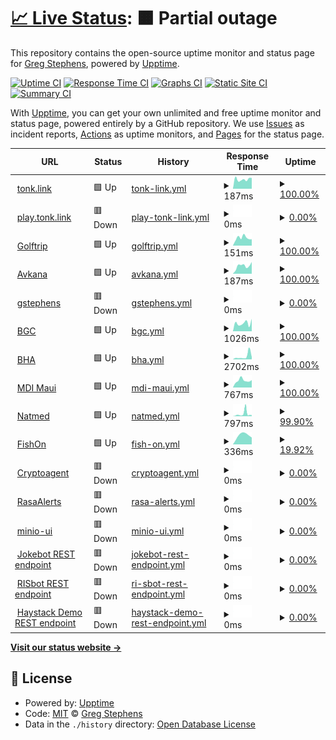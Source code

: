 # [📈 Live Status](https://status.stephens.link): <!--live status--> **🟧 Partial outage**

This repository contains the open-source uptime monitor and status page for [Greg Stephens](http://gstephens.org), powered by [Upptime](https://github.com/upptime/upptime).

[![Uptime CI](https://github.com/rgstephens/upptime/workflows/Uptime%20CI/badge.svg)](https://github.com/rgstephens/upptime/actions?query=workflow%3A%22Uptime+CI%22)
[![Response Time CI](https://github.com/rgstephens/upptime/workflows/Response%20Time%20CI/badge.svg)](https://github.com/rgstephens/upptime/actions?query=workflow%3A%22Response+Time+CI%22)
[![Graphs CI](https://github.com/rgstephens/upptime/workflows/Graphs%20CI/badge.svg)](https://github.com/rgstephens/upptime/actions?query=workflow%3A%22Graphs+CI%22)
[![Static Site CI](https://github.com/rgstephens/upptime/workflows/Static%20Site%20CI/badge.svg)](https://github.com/rgstephens/upptime/actions?query=workflow%3A%22Static+Site+CI%22)
[![Summary CI](https://github.com/rgstephens/upptime/workflows/Summary%20CI/badge.svg)](https://github.com/rgstephens/upptime/actions?query=workflow%3A%22Summary+CI%22)

With [Upptime](https://upptime.js.org), you can get your own unlimited and free uptime monitor and status page, powered entirely by a GitHub repository. We use [Issues](https://github.com/rgstephens/upptime/issues) as incident reports, [Actions](https://github.com/rgstephens/upptime/actions) as uptime monitors, and [Pages](https://status.stephens.link) for the status page.

<!--start: status pages-->
<!-- This summary is generated by Upptime (https://github.com/upptime/upptime) -->
<!-- Do not edit this manually, your changes will be overwritten -->
<!-- prettier-ignore -->
| URL | Status | History | Response Time | Uptime |
| --- | ------ | ------- | ------------- | ------ |
| <img alt="" src="https://icons.duckduckgo.com/ip3/tonk.link.ico" height="13"> [tonk.link](https://tonk.link) | 🟩 Up | [tonk-link.yml](https://github.com/rgstephens/upptime/commits/HEAD/history/tonk-link.yml) | <details><summary><img alt="Response time graph" src="./graphs/tonk-link/response-time-week.png" height="20"> 187ms</summary><br><a href="https://rgstephens.github.io/upptime/history/tonk-link"><img alt="Response time 234" src="https://img.shields.io/endpoint?url=https%3A%2F%2Fraw.githubusercontent.com%2Frgstephens%2Fupptime%2FHEAD%2Fapi%2Ftonk-link%2Fresponse-time.json"></a><br><a href="https://rgstephens.github.io/upptime/history/tonk-link"><img alt="24-hour response time 214" src="https://img.shields.io/endpoint?url=https%3A%2F%2Fraw.githubusercontent.com%2Frgstephens%2Fupptime%2FHEAD%2Fapi%2Ftonk-link%2Fresponse-time-day.json"></a><br><a href="https://rgstephens.github.io/upptime/history/tonk-link"><img alt="7-day response time 187" src="https://img.shields.io/endpoint?url=https%3A%2F%2Fraw.githubusercontent.com%2Frgstephens%2Fupptime%2FHEAD%2Fapi%2Ftonk-link%2Fresponse-time-week.json"></a><br><a href="https://rgstephens.github.io/upptime/history/tonk-link"><img alt="30-day response time 142" src="https://img.shields.io/endpoint?url=https%3A%2F%2Fraw.githubusercontent.com%2Frgstephens%2Fupptime%2FHEAD%2Fapi%2Ftonk-link%2Fresponse-time-month.json"></a><br><a href="https://rgstephens.github.io/upptime/history/tonk-link"><img alt="1-year response time 168" src="https://img.shields.io/endpoint?url=https%3A%2F%2Fraw.githubusercontent.com%2Frgstephens%2Fupptime%2FHEAD%2Fapi%2Ftonk-link%2Fresponse-time-year.json"></a></details> | <details><summary><a href="https://rgstephens.github.io/upptime/history/tonk-link">100.00%</a></summary><a href="https://rgstephens.github.io/upptime/history/tonk-link"><img alt="All-time uptime 96.74%" src="https://img.shields.io/endpoint?url=https%3A%2F%2Fraw.githubusercontent.com%2Frgstephens%2Fupptime%2FHEAD%2Fapi%2Ftonk-link%2Fuptime.json"></a><br><a href="https://rgstephens.github.io/upptime/history/tonk-link"><img alt="24-hour uptime 100.00%" src="https://img.shields.io/endpoint?url=https%3A%2F%2Fraw.githubusercontent.com%2Frgstephens%2Fupptime%2FHEAD%2Fapi%2Ftonk-link%2Fuptime-day.json"></a><br><a href="https://rgstephens.github.io/upptime/history/tonk-link"><img alt="7-day uptime 100.00%" src="https://img.shields.io/endpoint?url=https%3A%2F%2Fraw.githubusercontent.com%2Frgstephens%2Fupptime%2FHEAD%2Fapi%2Ftonk-link%2Fuptime-week.json"></a><br><a href="https://rgstephens.github.io/upptime/history/tonk-link"><img alt="30-day uptime 100.00%" src="https://img.shields.io/endpoint?url=https%3A%2F%2Fraw.githubusercontent.com%2Frgstephens%2Fupptime%2FHEAD%2Fapi%2Ftonk-link%2Fuptime-month.json"></a><br><a href="https://rgstephens.github.io/upptime/history/tonk-link"><img alt="1-year uptime 100.00%" src="https://img.shields.io/endpoint?url=https%3A%2F%2Fraw.githubusercontent.com%2Frgstephens%2Fupptime%2FHEAD%2Fapi%2Ftonk-link%2Fuptime-year.json"></a></details>
| <img alt="" src="https://icons.duckduckgo.com/ip3/play.tonk.link.ico" height="13"> [play.tonk.link](https://play.tonk.link) | 🟥 Down | [play-tonk-link.yml](https://github.com/rgstephens/upptime/commits/HEAD/history/play-tonk-link.yml) | <details><summary><img alt="Response time graph" src="./graphs/play-tonk-link/response-time-week.png" height="20"> 0ms</summary><br><a href="https://rgstephens.github.io/upptime/history/play-tonk-link"><img alt="Response time 327" src="https://img.shields.io/endpoint?url=https%3A%2F%2Fraw.githubusercontent.com%2Frgstephens%2Fupptime%2FHEAD%2Fapi%2Fplay-tonk-link%2Fresponse-time.json"></a><br><a href="https://rgstephens.github.io/upptime/history/play-tonk-link"><img alt="24-hour response time 0" src="https://img.shields.io/endpoint?url=https%3A%2F%2Fraw.githubusercontent.com%2Frgstephens%2Fupptime%2FHEAD%2Fapi%2Fplay-tonk-link%2Fresponse-time-day.json"></a><br><a href="https://rgstephens.github.io/upptime/history/play-tonk-link"><img alt="7-day response time 0" src="https://img.shields.io/endpoint?url=https%3A%2F%2Fraw.githubusercontent.com%2Frgstephens%2Fupptime%2FHEAD%2Fapi%2Fplay-tonk-link%2Fresponse-time-week.json"></a><br><a href="https://rgstephens.github.io/upptime/history/play-tonk-link"><img alt="30-day response time 0" src="https://img.shields.io/endpoint?url=https%3A%2F%2Fraw.githubusercontent.com%2Frgstephens%2Fupptime%2FHEAD%2Fapi%2Fplay-tonk-link%2Fresponse-time-month.json"></a><br><a href="https://rgstephens.github.io/upptime/history/play-tonk-link"><img alt="1-year response time 0" src="https://img.shields.io/endpoint?url=https%3A%2F%2Fraw.githubusercontent.com%2Frgstephens%2Fupptime%2FHEAD%2Fapi%2Fplay-tonk-link%2Fresponse-time-year.json"></a></details> | <details><summary><a href="https://rgstephens.github.io/upptime/history/play-tonk-link">0.00%</a></summary><a href="https://rgstephens.github.io/upptime/history/play-tonk-link"><img alt="All-time uptime 39.84%" src="https://img.shields.io/endpoint?url=https%3A%2F%2Fraw.githubusercontent.com%2Frgstephens%2Fupptime%2FHEAD%2Fapi%2Fplay-tonk-link%2Fuptime.json"></a><br><a href="https://rgstephens.github.io/upptime/history/play-tonk-link"><img alt="24-hour uptime 0.00%" src="https://img.shields.io/endpoint?url=https%3A%2F%2Fraw.githubusercontent.com%2Frgstephens%2Fupptime%2FHEAD%2Fapi%2Fplay-tonk-link%2Fuptime-day.json"></a><br><a href="https://rgstephens.github.io/upptime/history/play-tonk-link"><img alt="7-day uptime 0.00%" src="https://img.shields.io/endpoint?url=https%3A%2F%2Fraw.githubusercontent.com%2Frgstephens%2Fupptime%2FHEAD%2Fapi%2Fplay-tonk-link%2Fuptime-week.json"></a><br><a href="https://rgstephens.github.io/upptime/history/play-tonk-link"><img alt="30-day uptime 0.00%" src="https://img.shields.io/endpoint?url=https%3A%2F%2Fraw.githubusercontent.com%2Frgstephens%2Fupptime%2FHEAD%2Fapi%2Fplay-tonk-link%2Fuptime-month.json"></a><br><a href="https://rgstephens.github.io/upptime/history/play-tonk-link"><img alt="1-year uptime 0.00%" src="https://img.shields.io/endpoint?url=https%3A%2F%2Fraw.githubusercontent.com%2Frgstephens%2Fupptime%2FHEAD%2Fapi%2Fplay-tonk-link%2Fuptime-year.json"></a></details>
| <img alt="" src="https://icons.duckduckgo.com/ip3/golftrip.link.ico" height="13"> [Golftrip](https://golftrip.link) | 🟩 Up | [golftrip.yml](https://github.com/rgstephens/upptime/commits/HEAD/history/golftrip.yml) | <details><summary><img alt="Response time graph" src="./graphs/golftrip/response-time-week.png" height="20"> 151ms</summary><br><a href="https://rgstephens.github.io/upptime/history/golftrip"><img alt="Response time 202" src="https://img.shields.io/endpoint?url=https%3A%2F%2Fraw.githubusercontent.com%2Frgstephens%2Fupptime%2FHEAD%2Fapi%2Fgolftrip%2Fresponse-time.json"></a><br><a href="https://rgstephens.github.io/upptime/history/golftrip"><img alt="24-hour response time 124" src="https://img.shields.io/endpoint?url=https%3A%2F%2Fraw.githubusercontent.com%2Frgstephens%2Fupptime%2FHEAD%2Fapi%2Fgolftrip%2Fresponse-time-day.json"></a><br><a href="https://rgstephens.github.io/upptime/history/golftrip"><img alt="7-day response time 151" src="https://img.shields.io/endpoint?url=https%3A%2F%2Fraw.githubusercontent.com%2Frgstephens%2Fupptime%2FHEAD%2Fapi%2Fgolftrip%2Fresponse-time-week.json"></a><br><a href="https://rgstephens.github.io/upptime/history/golftrip"><img alt="30-day response time 154" src="https://img.shields.io/endpoint?url=https%3A%2F%2Fraw.githubusercontent.com%2Frgstephens%2Fupptime%2FHEAD%2Fapi%2Fgolftrip%2Fresponse-time-month.json"></a><br><a href="https://rgstephens.github.io/upptime/history/golftrip"><img alt="1-year response time 146" src="https://img.shields.io/endpoint?url=https%3A%2F%2Fraw.githubusercontent.com%2Frgstephens%2Fupptime%2FHEAD%2Fapi%2Fgolftrip%2Fresponse-time-year.json"></a></details> | <details><summary><a href="https://rgstephens.github.io/upptime/history/golftrip">100.00%</a></summary><a href="https://rgstephens.github.io/upptime/history/golftrip"><img alt="All-time uptime 97.85%" src="https://img.shields.io/endpoint?url=https%3A%2F%2Fraw.githubusercontent.com%2Frgstephens%2Fupptime%2FHEAD%2Fapi%2Fgolftrip%2Fuptime.json"></a><br><a href="https://rgstephens.github.io/upptime/history/golftrip"><img alt="24-hour uptime 100.00%" src="https://img.shields.io/endpoint?url=https%3A%2F%2Fraw.githubusercontent.com%2Frgstephens%2Fupptime%2FHEAD%2Fapi%2Fgolftrip%2Fuptime-day.json"></a><br><a href="https://rgstephens.github.io/upptime/history/golftrip"><img alt="7-day uptime 100.00%" src="https://img.shields.io/endpoint?url=https%3A%2F%2Fraw.githubusercontent.com%2Frgstephens%2Fupptime%2FHEAD%2Fapi%2Fgolftrip%2Fuptime-week.json"></a><br><a href="https://rgstephens.github.io/upptime/history/golftrip"><img alt="30-day uptime 100.00%" src="https://img.shields.io/endpoint?url=https%3A%2F%2Fraw.githubusercontent.com%2Frgstephens%2Fupptime%2FHEAD%2Fapi%2Fgolftrip%2Fuptime-month.json"></a><br><a href="https://rgstephens.github.io/upptime/history/golftrip"><img alt="1-year uptime 100.00%" src="https://img.shields.io/endpoint?url=https%3A%2F%2Fraw.githubusercontent.com%2Frgstephens%2Fupptime%2FHEAD%2Fapi%2Fgolftrip%2Fuptime-year.json"></a></details>
| <img alt="" src="https://icons.duckduckgo.com/ip3/avkana.com.ico" height="13"> [Avkana](https://avkana.com) | 🟩 Up | [avkana.yml](https://github.com/rgstephens/upptime/commits/HEAD/history/avkana.yml) | <details><summary><img alt="Response time graph" src="./graphs/avkana/response-time-week.png" height="20"> 187ms</summary><br><a href="https://rgstephens.github.io/upptime/history/avkana"><img alt="Response time 181" src="https://img.shields.io/endpoint?url=https%3A%2F%2Fraw.githubusercontent.com%2Frgstephens%2Fupptime%2FHEAD%2Fapi%2Favkana%2Fresponse-time.json"></a><br><a href="https://rgstephens.github.io/upptime/history/avkana"><img alt="24-hour response time 279" src="https://img.shields.io/endpoint?url=https%3A%2F%2Fraw.githubusercontent.com%2Frgstephens%2Fupptime%2FHEAD%2Fapi%2Favkana%2Fresponse-time-day.json"></a><br><a href="https://rgstephens.github.io/upptime/history/avkana"><img alt="7-day response time 187" src="https://img.shields.io/endpoint?url=https%3A%2F%2Fraw.githubusercontent.com%2Frgstephens%2Fupptime%2FHEAD%2Fapi%2Favkana%2Fresponse-time-week.json"></a><br><a href="https://rgstephens.github.io/upptime/history/avkana"><img alt="30-day response time 166" src="https://img.shields.io/endpoint?url=https%3A%2F%2Fraw.githubusercontent.com%2Frgstephens%2Fupptime%2FHEAD%2Fapi%2Favkana%2Fresponse-time-month.json"></a><br><a href="https://rgstephens.github.io/upptime/history/avkana"><img alt="1-year response time 142" src="https://img.shields.io/endpoint?url=https%3A%2F%2Fraw.githubusercontent.com%2Frgstephens%2Fupptime%2FHEAD%2Fapi%2Favkana%2Fresponse-time-year.json"></a></details> | <details><summary><a href="https://rgstephens.github.io/upptime/history/avkana">100.00%</a></summary><a href="https://rgstephens.github.io/upptime/history/avkana"><img alt="All-time uptime 97.07%" src="https://img.shields.io/endpoint?url=https%3A%2F%2Fraw.githubusercontent.com%2Frgstephens%2Fupptime%2FHEAD%2Fapi%2Favkana%2Fuptime.json"></a><br><a href="https://rgstephens.github.io/upptime/history/avkana"><img alt="24-hour uptime 100.00%" src="https://img.shields.io/endpoint?url=https%3A%2F%2Fraw.githubusercontent.com%2Frgstephens%2Fupptime%2FHEAD%2Fapi%2Favkana%2Fuptime-day.json"></a><br><a href="https://rgstephens.github.io/upptime/history/avkana"><img alt="7-day uptime 100.00%" src="https://img.shields.io/endpoint?url=https%3A%2F%2Fraw.githubusercontent.com%2Frgstephens%2Fupptime%2FHEAD%2Fapi%2Favkana%2Fuptime-week.json"></a><br><a href="https://rgstephens.github.io/upptime/history/avkana"><img alt="30-day uptime 100.00%" src="https://img.shields.io/endpoint?url=https%3A%2F%2Fraw.githubusercontent.com%2Frgstephens%2Fupptime%2FHEAD%2Fapi%2Favkana%2Fuptime-month.json"></a><br><a href="https://rgstephens.github.io/upptime/history/avkana"><img alt="1-year uptime 100.00%" src="https://img.shields.io/endpoint?url=https%3A%2F%2Fraw.githubusercontent.com%2Frgstephens%2Fupptime%2FHEAD%2Fapi%2Favkana%2Fuptime-year.json"></a></details>
| <img alt="" src="https://icons.duckduckgo.com/ip3/gstephens.org.ico" height="13"> [gstephens](https://gstephens.org) | 🟥 Down | [gstephens.yml](https://github.com/rgstephens/upptime/commits/HEAD/history/gstephens.yml) | <details><summary><img alt="Response time graph" src="./graphs/gstephens/response-time-week.png" height="20"> 0ms</summary><br><a href="https://rgstephens.github.io/upptime/history/gstephens"><img alt="Response time 472" src="https://img.shields.io/endpoint?url=https%3A%2F%2Fraw.githubusercontent.com%2Frgstephens%2Fupptime%2FHEAD%2Fapi%2Fgstephens%2Fresponse-time.json"></a><br><a href="https://rgstephens.github.io/upptime/history/gstephens"><img alt="24-hour response time 0" src="https://img.shields.io/endpoint?url=https%3A%2F%2Fraw.githubusercontent.com%2Frgstephens%2Fupptime%2FHEAD%2Fapi%2Fgstephens%2Fresponse-time-day.json"></a><br><a href="https://rgstephens.github.io/upptime/history/gstephens"><img alt="7-day response time 0" src="https://img.shields.io/endpoint?url=https%3A%2F%2Fraw.githubusercontent.com%2Frgstephens%2Fupptime%2FHEAD%2Fapi%2Fgstephens%2Fresponse-time-week.json"></a><br><a href="https://rgstephens.github.io/upptime/history/gstephens"><img alt="30-day response time 0" src="https://img.shields.io/endpoint?url=https%3A%2F%2Fraw.githubusercontent.com%2Frgstephens%2Fupptime%2FHEAD%2Fapi%2Fgstephens%2Fresponse-time-month.json"></a><br><a href="https://rgstephens.github.io/upptime/history/gstephens"><img alt="1-year response time 0" src="https://img.shields.io/endpoint?url=https%3A%2F%2Fraw.githubusercontent.com%2Frgstephens%2Fupptime%2FHEAD%2Fapi%2Fgstephens%2Fresponse-time-year.json"></a></details> | <details><summary><a href="https://rgstephens.github.io/upptime/history/gstephens">0.00%</a></summary><a href="https://rgstephens.github.io/upptime/history/gstephens"><img alt="All-time uptime 61.83%" src="https://img.shields.io/endpoint?url=https%3A%2F%2Fraw.githubusercontent.com%2Frgstephens%2Fupptime%2FHEAD%2Fapi%2Fgstephens%2Fuptime.json"></a><br><a href="https://rgstephens.github.io/upptime/history/gstephens"><img alt="24-hour uptime 0.00%" src="https://img.shields.io/endpoint?url=https%3A%2F%2Fraw.githubusercontent.com%2Frgstephens%2Fupptime%2FHEAD%2Fapi%2Fgstephens%2Fuptime-day.json"></a><br><a href="https://rgstephens.github.io/upptime/history/gstephens"><img alt="7-day uptime 0.00%" src="https://img.shields.io/endpoint?url=https%3A%2F%2Fraw.githubusercontent.com%2Frgstephens%2Fupptime%2FHEAD%2Fapi%2Fgstephens%2Fuptime-week.json"></a><br><a href="https://rgstephens.github.io/upptime/history/gstephens"><img alt="30-day uptime 0.00%" src="https://img.shields.io/endpoint?url=https%3A%2F%2Fraw.githubusercontent.com%2Frgstephens%2Fupptime%2FHEAD%2Fapi%2Fgstephens%2Fuptime-month.json"></a><br><a href="https://rgstephens.github.io/upptime/history/gstephens"><img alt="1-year uptime 0.00%" src="https://img.shields.io/endpoint?url=https%3A%2F%2Fraw.githubusercontent.com%2Frgstephens%2Fupptime%2FHEAD%2Fapi%2Fgstephens%2Fuptime-year.json"></a></details>
| <img alt="" src="https://icons.duckduckgo.com/ip3/broadmoorgolfclub.com.ico" height="13"> [BGC](https://broadmoorgolfclub.com) | 🟩 Up | [bgc.yml](https://github.com/rgstephens/upptime/commits/HEAD/history/bgc.yml) | <details><summary><img alt="Response time graph" src="./graphs/bgc/response-time-week.png" height="20"> 1026ms</summary><br><a href="https://rgstephens.github.io/upptime/history/bgc"><img alt="Response time 962" src="https://img.shields.io/endpoint?url=https%3A%2F%2Fraw.githubusercontent.com%2Frgstephens%2Fupptime%2FHEAD%2Fapi%2Fbgc%2Fresponse-time.json"></a><br><a href="https://rgstephens.github.io/upptime/history/bgc"><img alt="24-hour response time 1568" src="https://img.shields.io/endpoint?url=https%3A%2F%2Fraw.githubusercontent.com%2Frgstephens%2Fupptime%2FHEAD%2Fapi%2Fbgc%2Fresponse-time-day.json"></a><br><a href="https://rgstephens.github.io/upptime/history/bgc"><img alt="7-day response time 1026" src="https://img.shields.io/endpoint?url=https%3A%2F%2Fraw.githubusercontent.com%2Frgstephens%2Fupptime%2FHEAD%2Fapi%2Fbgc%2Fresponse-time-week.json"></a><br><a href="https://rgstephens.github.io/upptime/history/bgc"><img alt="30-day response time 764" src="https://img.shields.io/endpoint?url=https%3A%2F%2Fraw.githubusercontent.com%2Frgstephens%2Fupptime%2FHEAD%2Fapi%2Fbgc%2Fresponse-time-month.json"></a><br><a href="https://rgstephens.github.io/upptime/history/bgc"><img alt="1-year response time 884" src="https://img.shields.io/endpoint?url=https%3A%2F%2Fraw.githubusercontent.com%2Frgstephens%2Fupptime%2FHEAD%2Fapi%2Fbgc%2Fresponse-time-year.json"></a></details> | <details><summary><a href="https://rgstephens.github.io/upptime/history/bgc">100.00%</a></summary><a href="https://rgstephens.github.io/upptime/history/bgc"><img alt="All-time uptime 99.32%" src="https://img.shields.io/endpoint?url=https%3A%2F%2Fraw.githubusercontent.com%2Frgstephens%2Fupptime%2FHEAD%2Fapi%2Fbgc%2Fuptime.json"></a><br><a href="https://rgstephens.github.io/upptime/history/bgc"><img alt="24-hour uptime 100.00%" src="https://img.shields.io/endpoint?url=https%3A%2F%2Fraw.githubusercontent.com%2Frgstephens%2Fupptime%2FHEAD%2Fapi%2Fbgc%2Fuptime-day.json"></a><br><a href="https://rgstephens.github.io/upptime/history/bgc"><img alt="7-day uptime 100.00%" src="https://img.shields.io/endpoint?url=https%3A%2F%2Fraw.githubusercontent.com%2Frgstephens%2Fupptime%2FHEAD%2Fapi%2Fbgc%2Fuptime-week.json"></a><br><a href="https://rgstephens.github.io/upptime/history/bgc"><img alt="30-day uptime 99.73%" src="https://img.shields.io/endpoint?url=https%3A%2F%2Fraw.githubusercontent.com%2Frgstephens%2Fupptime%2FHEAD%2Fapi%2Fbgc%2Fuptime-month.json"></a><br><a href="https://rgstephens.github.io/upptime/history/bgc"><img alt="1-year uptime 99.34%" src="https://img.shields.io/endpoint?url=https%3A%2F%2Fraw.githubusercontent.com%2Frgstephens%2Fupptime%2FHEAD%2Fapi%2Fbgc%2Fuptime-year.json"></a></details>
| <img alt="" src="https://icons.duckduckgo.com/ip3/broadmoorhomeowners.com.ico" height="13"> [BHA](https://broadmoorhomeowners.com) | 🟩 Up | [bha.yml](https://github.com/rgstephens/upptime/commits/HEAD/history/bha.yml) | <details><summary><img alt="Response time graph" src="./graphs/bha/response-time-week.png" height="20"> 2702ms</summary><br><a href="https://rgstephens.github.io/upptime/history/bha"><img alt="Response time 1384" src="https://img.shields.io/endpoint?url=https%3A%2F%2Fraw.githubusercontent.com%2Frgstephens%2Fupptime%2FHEAD%2Fapi%2Fbha%2Fresponse-time.json"></a><br><a href="https://rgstephens.github.io/upptime/history/bha"><img alt="24-hour response time 1945" src="https://img.shields.io/endpoint?url=https%3A%2F%2Fraw.githubusercontent.com%2Frgstephens%2Fupptime%2FHEAD%2Fapi%2Fbha%2Fresponse-time-day.json"></a><br><a href="https://rgstephens.github.io/upptime/history/bha"><img alt="7-day response time 2702" src="https://img.shields.io/endpoint?url=https%3A%2F%2Fraw.githubusercontent.com%2Frgstephens%2Fupptime%2FHEAD%2Fapi%2Fbha%2Fresponse-time-week.json"></a><br><a href="https://rgstephens.github.io/upptime/history/bha"><img alt="30-day response time 1348" src="https://img.shields.io/endpoint?url=https%3A%2F%2Fraw.githubusercontent.com%2Frgstephens%2Fupptime%2FHEAD%2Fapi%2Fbha%2Fresponse-time-month.json"></a><br><a href="https://rgstephens.github.io/upptime/history/bha"><img alt="1-year response time 1201" src="https://img.shields.io/endpoint?url=https%3A%2F%2Fraw.githubusercontent.com%2Frgstephens%2Fupptime%2FHEAD%2Fapi%2Fbha%2Fresponse-time-year.json"></a></details> | <details><summary><a href="https://rgstephens.github.io/upptime/history/bha">100.00%</a></summary><a href="https://rgstephens.github.io/upptime/history/bha"><img alt="All-time uptime 99.62%" src="https://img.shields.io/endpoint?url=https%3A%2F%2Fraw.githubusercontent.com%2Frgstephens%2Fupptime%2FHEAD%2Fapi%2Fbha%2Fuptime.json"></a><br><a href="https://rgstephens.github.io/upptime/history/bha"><img alt="24-hour uptime 100.00%" src="https://img.shields.io/endpoint?url=https%3A%2F%2Fraw.githubusercontent.com%2Frgstephens%2Fupptime%2FHEAD%2Fapi%2Fbha%2Fuptime-day.json"></a><br><a href="https://rgstephens.github.io/upptime/history/bha"><img alt="7-day uptime 100.00%" src="https://img.shields.io/endpoint?url=https%3A%2F%2Fraw.githubusercontent.com%2Frgstephens%2Fupptime%2FHEAD%2Fapi%2Fbha%2Fuptime-week.json"></a><br><a href="https://rgstephens.github.io/upptime/history/bha"><img alt="30-day uptime 99.87%" src="https://img.shields.io/endpoint?url=https%3A%2F%2Fraw.githubusercontent.com%2Frgstephens%2Fupptime%2FHEAD%2Fapi%2Fbha%2Fuptime-month.json"></a><br><a href="https://rgstephens.github.io/upptime/history/bha"><img alt="1-year uptime 99.28%" src="https://img.shields.io/endpoint?url=https%3A%2F%2Fraw.githubusercontent.com%2Frgstephens%2Fupptime%2FHEAD%2Fapi%2Fbha%2Fuptime-year.json"></a></details>
| <img alt="" src="https://icons.duckduckgo.com/ip3/mdimaui.com.ico" height="13"> [MDI Maui](https://mdimaui.com) | 🟩 Up | [mdi-maui.yml](https://github.com/rgstephens/upptime/commits/HEAD/history/mdi-maui.yml) | <details><summary><img alt="Response time graph" src="./graphs/mdi-maui/response-time-week.png" height="20"> 767ms</summary><br><a href="https://rgstephens.github.io/upptime/history/mdi-maui"><img alt="Response time 664" src="https://img.shields.io/endpoint?url=https%3A%2F%2Fraw.githubusercontent.com%2Frgstephens%2Fupptime%2FHEAD%2Fapi%2Fmdi-maui%2Fresponse-time.json"></a><br><a href="https://rgstephens.github.io/upptime/history/mdi-maui"><img alt="24-hour response time 815" src="https://img.shields.io/endpoint?url=https%3A%2F%2Fraw.githubusercontent.com%2Frgstephens%2Fupptime%2FHEAD%2Fapi%2Fmdi-maui%2Fresponse-time-day.json"></a><br><a href="https://rgstephens.github.io/upptime/history/mdi-maui"><img alt="7-day response time 767" src="https://img.shields.io/endpoint?url=https%3A%2F%2Fraw.githubusercontent.com%2Frgstephens%2Fupptime%2FHEAD%2Fapi%2Fmdi-maui%2Fresponse-time-week.json"></a><br><a href="https://rgstephens.github.io/upptime/history/mdi-maui"><img alt="30-day response time 700" src="https://img.shields.io/endpoint?url=https%3A%2F%2Fraw.githubusercontent.com%2Frgstephens%2Fupptime%2FHEAD%2Fapi%2Fmdi-maui%2Fresponse-time-month.json"></a><br><a href="https://rgstephens.github.io/upptime/history/mdi-maui"><img alt="1-year response time 679" src="https://img.shields.io/endpoint?url=https%3A%2F%2Fraw.githubusercontent.com%2Frgstephens%2Fupptime%2FHEAD%2Fapi%2Fmdi-maui%2Fresponse-time-year.json"></a></details> | <details><summary><a href="https://rgstephens.github.io/upptime/history/mdi-maui">100.00%</a></summary><a href="https://rgstephens.github.io/upptime/history/mdi-maui"><img alt="All-time uptime 99.98%" src="https://img.shields.io/endpoint?url=https%3A%2F%2Fraw.githubusercontent.com%2Frgstephens%2Fupptime%2FHEAD%2Fapi%2Fmdi-maui%2Fuptime.json"></a><br><a href="https://rgstephens.github.io/upptime/history/mdi-maui"><img alt="24-hour uptime 100.00%" src="https://img.shields.io/endpoint?url=https%3A%2F%2Fraw.githubusercontent.com%2Frgstephens%2Fupptime%2FHEAD%2Fapi%2Fmdi-maui%2Fuptime-day.json"></a><br><a href="https://rgstephens.github.io/upptime/history/mdi-maui"><img alt="7-day uptime 100.00%" src="https://img.shields.io/endpoint?url=https%3A%2F%2Fraw.githubusercontent.com%2Frgstephens%2Fupptime%2FHEAD%2Fapi%2Fmdi-maui%2Fuptime-week.json"></a><br><a href="https://rgstephens.github.io/upptime/history/mdi-maui"><img alt="30-day uptime 100.00%" src="https://img.shields.io/endpoint?url=https%3A%2F%2Fraw.githubusercontent.com%2Frgstephens%2Fupptime%2FHEAD%2Fapi%2Fmdi-maui%2Fuptime-month.json"></a><br><a href="https://rgstephens.github.io/upptime/history/mdi-maui"><img alt="1-year uptime 99.97%" src="https://img.shields.io/endpoint?url=https%3A%2F%2Fraw.githubusercontent.com%2Frgstephens%2Fupptime%2FHEAD%2Fapi%2Fmdi-maui%2Fuptime-year.json"></a></details>
| <img alt="" src="https://icons.duckduckgo.com/ip3/natmed.net.ico" height="13"> [Natmed](https://natmed.net) | 🟩 Up | [natmed.yml](https://github.com/rgstephens/upptime/commits/HEAD/history/natmed.yml) | <details><summary><img alt="Response time graph" src="./graphs/natmed/response-time-week.png" height="20"> 797ms</summary><br><a href="https://rgstephens.github.io/upptime/history/natmed"><img alt="Response time 373" src="https://img.shields.io/endpoint?url=https%3A%2F%2Fraw.githubusercontent.com%2Frgstephens%2Fupptime%2FHEAD%2Fapi%2Fnatmed%2Fresponse-time.json"></a><br><a href="https://rgstephens.github.io/upptime/history/natmed"><img alt="24-hour response time 365" src="https://img.shields.io/endpoint?url=https%3A%2F%2Fraw.githubusercontent.com%2Frgstephens%2Fupptime%2FHEAD%2Fapi%2Fnatmed%2Fresponse-time-day.json"></a><br><a href="https://rgstephens.github.io/upptime/history/natmed"><img alt="7-day response time 797" src="https://img.shields.io/endpoint?url=https%3A%2F%2Fraw.githubusercontent.com%2Frgstephens%2Fupptime%2FHEAD%2Fapi%2Fnatmed%2Fresponse-time-week.json"></a><br><a href="https://rgstephens.github.io/upptime/history/natmed"><img alt="30-day response time 469" src="https://img.shields.io/endpoint?url=https%3A%2F%2Fraw.githubusercontent.com%2Frgstephens%2Fupptime%2FHEAD%2Fapi%2Fnatmed%2Fresponse-time-month.json"></a><br><a href="https://rgstephens.github.io/upptime/history/natmed"><img alt="1-year response time 384" src="https://img.shields.io/endpoint?url=https%3A%2F%2Fraw.githubusercontent.com%2Frgstephens%2Fupptime%2FHEAD%2Fapi%2Fnatmed%2Fresponse-time-year.json"></a></details> | <details><summary><a href="https://rgstephens.github.io/upptime/history/natmed">99.90%</a></summary><a href="https://rgstephens.github.io/upptime/history/natmed"><img alt="All-time uptime 99.98%" src="https://img.shields.io/endpoint?url=https%3A%2F%2Fraw.githubusercontent.com%2Frgstephens%2Fupptime%2FHEAD%2Fapi%2Fnatmed%2Fuptime.json"></a><br><a href="https://rgstephens.github.io/upptime/history/natmed"><img alt="24-hour uptime 99.33%" src="https://img.shields.io/endpoint?url=https%3A%2F%2Fraw.githubusercontent.com%2Frgstephens%2Fupptime%2FHEAD%2Fapi%2Fnatmed%2Fuptime-day.json"></a><br><a href="https://rgstephens.github.io/upptime/history/natmed"><img alt="7-day uptime 99.90%" src="https://img.shields.io/endpoint?url=https%3A%2F%2Fraw.githubusercontent.com%2Frgstephens%2Fupptime%2FHEAD%2Fapi%2Fnatmed%2Fuptime-week.json"></a><br><a href="https://rgstephens.github.io/upptime/history/natmed"><img alt="30-day uptime 99.80%" src="https://img.shields.io/endpoint?url=https%3A%2F%2Fraw.githubusercontent.com%2Frgstephens%2Fupptime%2FHEAD%2Fapi%2Fnatmed%2Fuptime-month.json"></a><br><a href="https://rgstephens.github.io/upptime/history/natmed"><img alt="1-year uptime 99.96%" src="https://img.shields.io/endpoint?url=https%3A%2F%2Fraw.githubusercontent.com%2Frgstephens%2Fupptime%2FHEAD%2Fapi%2Fnatmed%2Fuptime-year.json"></a></details>
| <img alt="" src="https://icons.duckduckgo.com/ip3/fishonwithjon.com.ico" height="13"> [FishOn](https://fishonwithjon.com) | 🟩 Up | [fish-on.yml](https://github.com/rgstephens/upptime/commits/HEAD/history/fish-on.yml) | <details><summary><img alt="Response time graph" src="./graphs/fish-on/response-time-week.png" height="20"> 336ms</summary><br><a href="https://rgstephens.github.io/upptime/history/fish-on"><img alt="Response time 387" src="https://img.shields.io/endpoint?url=https%3A%2F%2Fraw.githubusercontent.com%2Frgstephens%2Fupptime%2FHEAD%2Fapi%2Ffish-on%2Fresponse-time.json"></a><br><a href="https://rgstephens.github.io/upptime/history/fish-on"><img alt="24-hour response time 244" src="https://img.shields.io/endpoint?url=https%3A%2F%2Fraw.githubusercontent.com%2Frgstephens%2Fupptime%2FHEAD%2Fapi%2Ffish-on%2Fresponse-time-day.json"></a><br><a href="https://rgstephens.github.io/upptime/history/fish-on"><img alt="7-day response time 336" src="https://img.shields.io/endpoint?url=https%3A%2F%2Fraw.githubusercontent.com%2Frgstephens%2Fupptime%2FHEAD%2Fapi%2Ffish-on%2Fresponse-time-week.json"></a><br><a href="https://rgstephens.github.io/upptime/history/fish-on"><img alt="30-day response time 336" src="https://img.shields.io/endpoint?url=https%3A%2F%2Fraw.githubusercontent.com%2Frgstephens%2Fupptime%2FHEAD%2Fapi%2Ffish-on%2Fresponse-time-month.json"></a><br><a href="https://rgstephens.github.io/upptime/history/fish-on"><img alt="1-year response time 336" src="https://img.shields.io/endpoint?url=https%3A%2F%2Fraw.githubusercontent.com%2Frgstephens%2Fupptime%2FHEAD%2Fapi%2Ffish-on%2Fresponse-time-year.json"></a></details> | <details><summary><a href="https://rgstephens.github.io/upptime/history/fish-on">19.92%</a></summary><a href="https://rgstephens.github.io/upptime/history/fish-on"><img alt="All-time uptime 63.16%" src="https://img.shields.io/endpoint?url=https%3A%2F%2Fraw.githubusercontent.com%2Frgstephens%2Fupptime%2FHEAD%2Fapi%2Ffish-on%2Fuptime.json"></a><br><a href="https://rgstephens.github.io/upptime/history/fish-on"><img alt="24-hour uptime 100.00%" src="https://img.shields.io/endpoint?url=https%3A%2F%2Fraw.githubusercontent.com%2Frgstephens%2Fupptime%2FHEAD%2Fapi%2Ffish-on%2Fuptime-day.json"></a><br><a href="https://rgstephens.github.io/upptime/history/fish-on"><img alt="7-day uptime 19.92%" src="https://img.shields.io/endpoint?url=https%3A%2F%2Fraw.githubusercontent.com%2Frgstephens%2Fupptime%2FHEAD%2Fapi%2Ffish-on%2Fuptime-week.json"></a><br><a href="https://rgstephens.github.io/upptime/history/fish-on"><img alt="30-day uptime 2.68%" src="https://img.shields.io/endpoint?url=https%3A%2F%2Fraw.githubusercontent.com%2Frgstephens%2Fupptime%2FHEAD%2Fapi%2Ffish-on%2Fuptime-month.json"></a><br><a href="https://rgstephens.github.io/upptime/history/fish-on"><img alt="1-year uptime 0.38%" src="https://img.shields.io/endpoint?url=https%3A%2F%2Fraw.githubusercontent.com%2Frgstephens%2Fupptime%2FHEAD%2Fapi%2Ffish-on%2Fuptime-year.json"></a></details>
| <img alt="" src="https://icons.duckduckgo.com/ip3/cryptoagent.us.ico" height="13"> [Cryptoagent](https://cryptoagent.us) | 🟥 Down | [cryptoagent.yml](https://github.com/rgstephens/upptime/commits/HEAD/history/cryptoagent.yml) | <details><summary><img alt="Response time graph" src="./graphs/cryptoagent/response-time-week.png" height="20"> 0ms</summary><br><a href="https://rgstephens.github.io/upptime/history/cryptoagent"><img alt="Response time 351" src="https://img.shields.io/endpoint?url=https%3A%2F%2Fraw.githubusercontent.com%2Frgstephens%2Fupptime%2FHEAD%2Fapi%2Fcryptoagent%2Fresponse-time.json"></a><br><a href="https://rgstephens.github.io/upptime/history/cryptoagent"><img alt="24-hour response time 0" src="https://img.shields.io/endpoint?url=https%3A%2F%2Fraw.githubusercontent.com%2Frgstephens%2Fupptime%2FHEAD%2Fapi%2Fcryptoagent%2Fresponse-time-day.json"></a><br><a href="https://rgstephens.github.io/upptime/history/cryptoagent"><img alt="7-day response time 0" src="https://img.shields.io/endpoint?url=https%3A%2F%2Fraw.githubusercontent.com%2Frgstephens%2Fupptime%2FHEAD%2Fapi%2Fcryptoagent%2Fresponse-time-week.json"></a><br><a href="https://rgstephens.github.io/upptime/history/cryptoagent"><img alt="30-day response time 0" src="https://img.shields.io/endpoint?url=https%3A%2F%2Fraw.githubusercontent.com%2Frgstephens%2Fupptime%2FHEAD%2Fapi%2Fcryptoagent%2Fresponse-time-month.json"></a><br><a href="https://rgstephens.github.io/upptime/history/cryptoagent"><img alt="1-year response time 0" src="https://img.shields.io/endpoint?url=https%3A%2F%2Fraw.githubusercontent.com%2Frgstephens%2Fupptime%2FHEAD%2Fapi%2Fcryptoagent%2Fresponse-time-year.json"></a></details> | <details><summary><a href="https://rgstephens.github.io/upptime/history/cryptoagent">0.00%</a></summary><a href="https://rgstephens.github.io/upptime/history/cryptoagent"><img alt="All-time uptime 60.61%" src="https://img.shields.io/endpoint?url=https%3A%2F%2Fraw.githubusercontent.com%2Frgstephens%2Fupptime%2FHEAD%2Fapi%2Fcryptoagent%2Fuptime.json"></a><br><a href="https://rgstephens.github.io/upptime/history/cryptoagent"><img alt="24-hour uptime 0.00%" src="https://img.shields.io/endpoint?url=https%3A%2F%2Fraw.githubusercontent.com%2Frgstephens%2Fupptime%2FHEAD%2Fapi%2Fcryptoagent%2Fuptime-day.json"></a><br><a href="https://rgstephens.github.io/upptime/history/cryptoagent"><img alt="7-day uptime 0.00%" src="https://img.shields.io/endpoint?url=https%3A%2F%2Fraw.githubusercontent.com%2Frgstephens%2Fupptime%2FHEAD%2Fapi%2Fcryptoagent%2Fuptime-week.json"></a><br><a href="https://rgstephens.github.io/upptime/history/cryptoagent"><img alt="30-day uptime 0.00%" src="https://img.shields.io/endpoint?url=https%3A%2F%2Fraw.githubusercontent.com%2Frgstephens%2Fupptime%2FHEAD%2Fapi%2Fcryptoagent%2Fuptime-month.json"></a><br><a href="https://rgstephens.github.io/upptime/history/cryptoagent"><img alt="1-year uptime 0.00%" src="https://img.shields.io/endpoint?url=https%3A%2F%2Fraw.githubusercontent.com%2Frgstephens%2Fupptime%2FHEAD%2Fapi%2Fcryptoagent%2Fuptime-year.json"></a></details>
| <img alt="" src="https://icons.duckduckgo.com/ip3/rasaalerts.com.ico" height="13"> [RasaAlerts](https://rasaalerts.com) | 🟥 Down | [rasa-alerts.yml](https://github.com/rgstephens/upptime/commits/HEAD/history/rasa-alerts.yml) | <details><summary><img alt="Response time graph" src="./graphs/rasa-alerts/response-time-week.png" height="20"> 0ms</summary><br><a href="https://rgstephens.github.io/upptime/history/rasa-alerts"><img alt="Response time 300" src="https://img.shields.io/endpoint?url=https%3A%2F%2Fraw.githubusercontent.com%2Frgstephens%2Fupptime%2FHEAD%2Fapi%2Frasa-alerts%2Fresponse-time.json"></a><br><a href="https://rgstephens.github.io/upptime/history/rasa-alerts"><img alt="24-hour response time 0" src="https://img.shields.io/endpoint?url=https%3A%2F%2Fraw.githubusercontent.com%2Frgstephens%2Fupptime%2FHEAD%2Fapi%2Frasa-alerts%2Fresponse-time-day.json"></a><br><a href="https://rgstephens.github.io/upptime/history/rasa-alerts"><img alt="7-day response time 0" src="https://img.shields.io/endpoint?url=https%3A%2F%2Fraw.githubusercontent.com%2Frgstephens%2Fupptime%2FHEAD%2Fapi%2Frasa-alerts%2Fresponse-time-week.json"></a><br><a href="https://rgstephens.github.io/upptime/history/rasa-alerts"><img alt="30-day response time 0" src="https://img.shields.io/endpoint?url=https%3A%2F%2Fraw.githubusercontent.com%2Frgstephens%2Fupptime%2FHEAD%2Fapi%2Frasa-alerts%2Fresponse-time-month.json"></a><br><a href="https://rgstephens.github.io/upptime/history/rasa-alerts"><img alt="1-year response time 169" src="https://img.shields.io/endpoint?url=https%3A%2F%2Fraw.githubusercontent.com%2Frgstephens%2Fupptime%2FHEAD%2Fapi%2Frasa-alerts%2Fresponse-time-year.json"></a></details> | <details><summary><a href="https://rgstephens.github.io/upptime/history/rasa-alerts">0.00%</a></summary><a href="https://rgstephens.github.io/upptime/history/rasa-alerts"><img alt="All-time uptime 55.90%" src="https://img.shields.io/endpoint?url=https%3A%2F%2Fraw.githubusercontent.com%2Frgstephens%2Fupptime%2FHEAD%2Fapi%2Frasa-alerts%2Fuptime.json"></a><br><a href="https://rgstephens.github.io/upptime/history/rasa-alerts"><img alt="24-hour uptime 0.00%" src="https://img.shields.io/endpoint?url=https%3A%2F%2Fraw.githubusercontent.com%2Frgstephens%2Fupptime%2FHEAD%2Fapi%2Frasa-alerts%2Fuptime-day.json"></a><br><a href="https://rgstephens.github.io/upptime/history/rasa-alerts"><img alt="7-day uptime 0.00%" src="https://img.shields.io/endpoint?url=https%3A%2F%2Fraw.githubusercontent.com%2Frgstephens%2Fupptime%2FHEAD%2Fapi%2Frasa-alerts%2Fuptime-week.json"></a><br><a href="https://rgstephens.github.io/upptime/history/rasa-alerts"><img alt="30-day uptime 0.00%" src="https://img.shields.io/endpoint?url=https%3A%2F%2Fraw.githubusercontent.com%2Frgstephens%2Fupptime%2FHEAD%2Fapi%2Frasa-alerts%2Fuptime-month.json"></a><br><a href="https://rgstephens.github.io/upptime/history/rasa-alerts"><img alt="1-year uptime 10.89%" src="https://img.shields.io/endpoint?url=https%3A%2F%2Fraw.githubusercontent.com%2Frgstephens%2Fupptime%2FHEAD%2Fapi%2Frasa-alerts%2Fuptime-year.json"></a></details>
| <img alt="" src="https://icons.duckduckgo.com/ip3/minio-ui.gstephens.org.ico" height="13"> [minio-ui](https://minio-ui.gstephens.org) | 🟥 Down | [minio-ui.yml](https://github.com/rgstephens/upptime/commits/HEAD/history/minio-ui.yml) | <details><summary><img alt="Response time graph" src="./graphs/minio-ui/response-time-week.png" height="20"> 0ms</summary><br><a href="https://rgstephens.github.io/upptime/history/minio-ui"><img alt="Response time 632" src="https://img.shields.io/endpoint?url=https%3A%2F%2Fraw.githubusercontent.com%2Frgstephens%2Fupptime%2FHEAD%2Fapi%2Fminio-ui%2Fresponse-time.json"></a><br><a href="https://rgstephens.github.io/upptime/history/minio-ui"><img alt="24-hour response time 0" src="https://img.shields.io/endpoint?url=https%3A%2F%2Fraw.githubusercontent.com%2Frgstephens%2Fupptime%2FHEAD%2Fapi%2Fminio-ui%2Fresponse-time-day.json"></a><br><a href="https://rgstephens.github.io/upptime/history/minio-ui"><img alt="7-day response time 0" src="https://img.shields.io/endpoint?url=https%3A%2F%2Fraw.githubusercontent.com%2Frgstephens%2Fupptime%2FHEAD%2Fapi%2Fminio-ui%2Fresponse-time-week.json"></a><br><a href="https://rgstephens.github.io/upptime/history/minio-ui"><img alt="30-day response time 0" src="https://img.shields.io/endpoint?url=https%3A%2F%2Fraw.githubusercontent.com%2Frgstephens%2Fupptime%2FHEAD%2Fapi%2Fminio-ui%2Fresponse-time-month.json"></a><br><a href="https://rgstephens.github.io/upptime/history/minio-ui"><img alt="1-year response time 0" src="https://img.shields.io/endpoint?url=https%3A%2F%2Fraw.githubusercontent.com%2Frgstephens%2Fupptime%2FHEAD%2Fapi%2Fminio-ui%2Fresponse-time-year.json"></a></details> | <details><summary><a href="https://rgstephens.github.io/upptime/history/minio-ui">0.00%</a></summary><a href="https://rgstephens.github.io/upptime/history/minio-ui"><img alt="All-time uptime 56.34%" src="https://img.shields.io/endpoint?url=https%3A%2F%2Fraw.githubusercontent.com%2Frgstephens%2Fupptime%2FHEAD%2Fapi%2Fminio-ui%2Fuptime.json"></a><br><a href="https://rgstephens.github.io/upptime/history/minio-ui"><img alt="24-hour uptime 0.00%" src="https://img.shields.io/endpoint?url=https%3A%2F%2Fraw.githubusercontent.com%2Frgstephens%2Fupptime%2FHEAD%2Fapi%2Fminio-ui%2Fuptime-day.json"></a><br><a href="https://rgstephens.github.io/upptime/history/minio-ui"><img alt="7-day uptime 0.00%" src="https://img.shields.io/endpoint?url=https%3A%2F%2Fraw.githubusercontent.com%2Frgstephens%2Fupptime%2FHEAD%2Fapi%2Fminio-ui%2Fuptime-week.json"></a><br><a href="https://rgstephens.github.io/upptime/history/minio-ui"><img alt="30-day uptime 0.00%" src="https://img.shields.io/endpoint?url=https%3A%2F%2Fraw.githubusercontent.com%2Frgstephens%2Fupptime%2FHEAD%2Fapi%2Fminio-ui%2Fuptime-month.json"></a><br><a href="https://rgstephens.github.io/upptime/history/minio-ui"><img alt="1-year uptime 0.00%" src="https://img.shields.io/endpoint?url=https%3A%2F%2Fraw.githubusercontent.com%2Frgstephens%2Fupptime%2FHEAD%2Fapi%2Fminio-ui%2Fuptime-year.json"></a></details>
| <img alt="" src="https://icons.duckduckgo.com/ip3/jokebot.rasabot.us.ico" height="13"> [Jokebot REST endpoint](https://jokebot.rasabot.us/webhooks/rest) | 🟥 Down | [jokebot-rest-endpoint.yml](https://github.com/rgstephens/upptime/commits/HEAD/history/jokebot-rest-endpoint.yml) | <details><summary><img alt="Response time graph" src="./graphs/jokebot-rest-endpoint/response-time-week.png" height="20"> 0ms</summary><br><a href="https://rgstephens.github.io/upptime/history/jokebot-rest-endpoint"><img alt="Response time 419" src="https://img.shields.io/endpoint?url=https%3A%2F%2Fraw.githubusercontent.com%2Frgstephens%2Fupptime%2FHEAD%2Fapi%2Fjokebot-rest-endpoint%2Fresponse-time.json"></a><br><a href="https://rgstephens.github.io/upptime/history/jokebot-rest-endpoint"><img alt="24-hour response time 0" src="https://img.shields.io/endpoint?url=https%3A%2F%2Fraw.githubusercontent.com%2Frgstephens%2Fupptime%2FHEAD%2Fapi%2Fjokebot-rest-endpoint%2Fresponse-time-day.json"></a><br><a href="https://rgstephens.github.io/upptime/history/jokebot-rest-endpoint"><img alt="7-day response time 0" src="https://img.shields.io/endpoint?url=https%3A%2F%2Fraw.githubusercontent.com%2Frgstephens%2Fupptime%2FHEAD%2Fapi%2Fjokebot-rest-endpoint%2Fresponse-time-week.json"></a><br><a href="https://rgstephens.github.io/upptime/history/jokebot-rest-endpoint"><img alt="30-day response time 0" src="https://img.shields.io/endpoint?url=https%3A%2F%2Fraw.githubusercontent.com%2Frgstephens%2Fupptime%2FHEAD%2Fapi%2Fjokebot-rest-endpoint%2Fresponse-time-month.json"></a><br><a href="https://rgstephens.github.io/upptime/history/jokebot-rest-endpoint"><img alt="1-year response time 242" src="https://img.shields.io/endpoint?url=https%3A%2F%2Fraw.githubusercontent.com%2Frgstephens%2Fupptime%2FHEAD%2Fapi%2Fjokebot-rest-endpoint%2Fresponse-time-year.json"></a></details> | <details><summary><a href="https://rgstephens.github.io/upptime/history/jokebot-rest-endpoint">0.00%</a></summary><a href="https://rgstephens.github.io/upptime/history/jokebot-rest-endpoint"><img alt="All-time uptime 57.79%" src="https://img.shields.io/endpoint?url=https%3A%2F%2Fraw.githubusercontent.com%2Frgstephens%2Fupptime%2FHEAD%2Fapi%2Fjokebot-rest-endpoint%2Fuptime.json"></a><br><a href="https://rgstephens.github.io/upptime/history/jokebot-rest-endpoint"><img alt="24-hour uptime 0.00%" src="https://img.shields.io/endpoint?url=https%3A%2F%2Fraw.githubusercontent.com%2Frgstephens%2Fupptime%2FHEAD%2Fapi%2Fjokebot-rest-endpoint%2Fuptime-day.json"></a><br><a href="https://rgstephens.github.io/upptime/history/jokebot-rest-endpoint"><img alt="7-day uptime 0.00%" src="https://img.shields.io/endpoint?url=https%3A%2F%2Fraw.githubusercontent.com%2Frgstephens%2Fupptime%2FHEAD%2Fapi%2Fjokebot-rest-endpoint%2Fuptime-week.json"></a><br><a href="https://rgstephens.github.io/upptime/history/jokebot-rest-endpoint"><img alt="30-day uptime 0.00%" src="https://img.shields.io/endpoint?url=https%3A%2F%2Fraw.githubusercontent.com%2Frgstephens%2Fupptime%2FHEAD%2Fapi%2Fjokebot-rest-endpoint%2Fuptime-month.json"></a><br><a href="https://rgstephens.github.io/upptime/history/jokebot-rest-endpoint"><img alt="1-year uptime 0.00%" src="https://img.shields.io/endpoint?url=https%3A%2F%2Fraw.githubusercontent.com%2Frgstephens%2Fupptime%2FHEAD%2Fapi%2Fjokebot-rest-endpoint%2Fuptime-year.json"></a></details>
| <img alt="" src="https://icons.duckduckgo.com/ip3/risbot.rasabot.us.ico" height="13"> [RISbot REST endpoint](https://risbot.rasabot.us/webhooks/rest) | 🟥 Down | [ri-sbot-rest-endpoint.yml](https://github.com/rgstephens/upptime/commits/HEAD/history/ri-sbot-rest-endpoint.yml) | <details><summary><img alt="Response time graph" src="./graphs/ri-sbot-rest-endpoint/response-time-week.png" height="20"> 0ms</summary><br><a href="https://rgstephens.github.io/upptime/history/ri-sbot-rest-endpoint"><img alt="Response time 262" src="https://img.shields.io/endpoint?url=https%3A%2F%2Fraw.githubusercontent.com%2Frgstephens%2Fupptime%2FHEAD%2Fapi%2Fri-sbot-rest-endpoint%2Fresponse-time.json"></a><br><a href="https://rgstephens.github.io/upptime/history/ri-sbot-rest-endpoint"><img alt="24-hour response time 0" src="https://img.shields.io/endpoint?url=https%3A%2F%2Fraw.githubusercontent.com%2Frgstephens%2Fupptime%2FHEAD%2Fapi%2Fri-sbot-rest-endpoint%2Fresponse-time-day.json"></a><br><a href="https://rgstephens.github.io/upptime/history/ri-sbot-rest-endpoint"><img alt="7-day response time 0" src="https://img.shields.io/endpoint?url=https%3A%2F%2Fraw.githubusercontent.com%2Frgstephens%2Fupptime%2FHEAD%2Fapi%2Fri-sbot-rest-endpoint%2Fresponse-time-week.json"></a><br><a href="https://rgstephens.github.io/upptime/history/ri-sbot-rest-endpoint"><img alt="30-day response time 0" src="https://img.shields.io/endpoint?url=https%3A%2F%2Fraw.githubusercontent.com%2Frgstephens%2Fupptime%2FHEAD%2Fapi%2Fri-sbot-rest-endpoint%2Fresponse-time-month.json"></a><br><a href="https://rgstephens.github.io/upptime/history/ri-sbot-rest-endpoint"><img alt="1-year response time 231" src="https://img.shields.io/endpoint?url=https%3A%2F%2Fraw.githubusercontent.com%2Frgstephens%2Fupptime%2FHEAD%2Fapi%2Fri-sbot-rest-endpoint%2Fresponse-time-year.json"></a></details> | <details><summary><a href="https://rgstephens.github.io/upptime/history/ri-sbot-rest-endpoint">0.00%</a></summary><a href="https://rgstephens.github.io/upptime/history/ri-sbot-rest-endpoint"><img alt="All-time uptime 57.21%" src="https://img.shields.io/endpoint?url=https%3A%2F%2Fraw.githubusercontent.com%2Frgstephens%2Fupptime%2FHEAD%2Fapi%2Fri-sbot-rest-endpoint%2Fuptime.json"></a><br><a href="https://rgstephens.github.io/upptime/history/ri-sbot-rest-endpoint"><img alt="24-hour uptime 0.00%" src="https://img.shields.io/endpoint?url=https%3A%2F%2Fraw.githubusercontent.com%2Frgstephens%2Fupptime%2FHEAD%2Fapi%2Fri-sbot-rest-endpoint%2Fuptime-day.json"></a><br><a href="https://rgstephens.github.io/upptime/history/ri-sbot-rest-endpoint"><img alt="7-day uptime 0.00%" src="https://img.shields.io/endpoint?url=https%3A%2F%2Fraw.githubusercontent.com%2Frgstephens%2Fupptime%2FHEAD%2Fapi%2Fri-sbot-rest-endpoint%2Fuptime-week.json"></a><br><a href="https://rgstephens.github.io/upptime/history/ri-sbot-rest-endpoint"><img alt="30-day uptime 0.00%" src="https://img.shields.io/endpoint?url=https%3A%2F%2Fraw.githubusercontent.com%2Frgstephens%2Fupptime%2FHEAD%2Fapi%2Fri-sbot-rest-endpoint%2Fuptime-month.json"></a><br><a href="https://rgstephens.github.io/upptime/history/ri-sbot-rest-endpoint"><img alt="1-year uptime 0.00%" src="https://img.shields.io/endpoint?url=https%3A%2F%2Fraw.githubusercontent.com%2Frgstephens%2Fupptime%2FHEAD%2Fapi%2Fri-sbot-rest-endpoint%2Fuptime-year.json"></a></details>
| <img alt="" src="https://icons.duckduckgo.com/ip3/haystackbot.rasabot.us.ico" height="13"> [Haystack Demo REST endpoint](https://haystackbot.rasabot.us/webhooks/rest) | 🟥 Down | [haystack-demo-rest-endpoint.yml](https://github.com/rgstephens/upptime/commits/HEAD/history/haystack-demo-rest-endpoint.yml) | <details><summary><img alt="Response time graph" src="./graphs/haystack-demo-rest-endpoint/response-time-week.png" height="20"> 0ms</summary><br><a href="https://rgstephens.github.io/upptime/history/haystack-demo-rest-endpoint"><img alt="Response time 329" src="https://img.shields.io/endpoint?url=https%3A%2F%2Fraw.githubusercontent.com%2Frgstephens%2Fupptime%2FHEAD%2Fapi%2Fhaystack-demo-rest-endpoint%2Fresponse-time.json"></a><br><a href="https://rgstephens.github.io/upptime/history/haystack-demo-rest-endpoint"><img alt="24-hour response time 0" src="https://img.shields.io/endpoint?url=https%3A%2F%2Fraw.githubusercontent.com%2Frgstephens%2Fupptime%2FHEAD%2Fapi%2Fhaystack-demo-rest-endpoint%2Fresponse-time-day.json"></a><br><a href="https://rgstephens.github.io/upptime/history/haystack-demo-rest-endpoint"><img alt="7-day response time 0" src="https://img.shields.io/endpoint?url=https%3A%2F%2Fraw.githubusercontent.com%2Frgstephens%2Fupptime%2FHEAD%2Fapi%2Fhaystack-demo-rest-endpoint%2Fresponse-time-week.json"></a><br><a href="https://rgstephens.github.io/upptime/history/haystack-demo-rest-endpoint"><img alt="30-day response time 0" src="https://img.shields.io/endpoint?url=https%3A%2F%2Fraw.githubusercontent.com%2Frgstephens%2Fupptime%2FHEAD%2Fapi%2Fhaystack-demo-rest-endpoint%2Fresponse-time-month.json"></a><br><a href="https://rgstephens.github.io/upptime/history/haystack-demo-rest-endpoint"><img alt="1-year response time 224" src="https://img.shields.io/endpoint?url=https%3A%2F%2Fraw.githubusercontent.com%2Frgstephens%2Fupptime%2FHEAD%2Fapi%2Fhaystack-demo-rest-endpoint%2Fresponse-time-year.json"></a></details> | <details><summary><a href="https://rgstephens.github.io/upptime/history/haystack-demo-rest-endpoint">0.00%</a></summary><a href="https://rgstephens.github.io/upptime/history/haystack-demo-rest-endpoint"><img alt="All-time uptime 56.86%" src="https://img.shields.io/endpoint?url=https%3A%2F%2Fraw.githubusercontent.com%2Frgstephens%2Fupptime%2FHEAD%2Fapi%2Fhaystack-demo-rest-endpoint%2Fuptime.json"></a><br><a href="https://rgstephens.github.io/upptime/history/haystack-demo-rest-endpoint"><img alt="24-hour uptime 0.00%" src="https://img.shields.io/endpoint?url=https%3A%2F%2Fraw.githubusercontent.com%2Frgstephens%2Fupptime%2FHEAD%2Fapi%2Fhaystack-demo-rest-endpoint%2Fuptime-day.json"></a><br><a href="https://rgstephens.github.io/upptime/history/haystack-demo-rest-endpoint"><img alt="7-day uptime 0.00%" src="https://img.shields.io/endpoint?url=https%3A%2F%2Fraw.githubusercontent.com%2Frgstephens%2Fupptime%2FHEAD%2Fapi%2Fhaystack-demo-rest-endpoint%2Fuptime-week.json"></a><br><a href="https://rgstephens.github.io/upptime/history/haystack-demo-rest-endpoint"><img alt="30-day uptime 0.00%" src="https://img.shields.io/endpoint?url=https%3A%2F%2Fraw.githubusercontent.com%2Frgstephens%2Fupptime%2FHEAD%2Fapi%2Fhaystack-demo-rest-endpoint%2Fuptime-month.json"></a><br><a href="https://rgstephens.github.io/upptime/history/haystack-demo-rest-endpoint"><img alt="1-year uptime 0.00%" src="https://img.shields.io/endpoint?url=https%3A%2F%2Fraw.githubusercontent.com%2Frgstephens%2Fupptime%2FHEAD%2Fapi%2Fhaystack-demo-rest-endpoint%2Fuptime-year.json"></a></details>

<!--end: status pages-->

[**Visit our status website →**](https://status.stephens.link)

## 📄 License

- Powered by: [Upptime](https://github.com/upptime/upptime)
- Code: [MIT](./LICENSE) © [Greg Stephens](http://gstephens.org)
- Data in the `./history` directory: [Open Database License](https://opendatacommons.org/licenses/odbl/1-0/)
